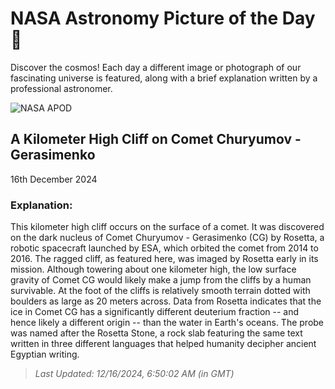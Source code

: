 
  # NASA Astronomy Picture of the Day 🌌

  Discover the cosmos! Each day a different image or photograph of our fascinating universe is featured, along with a brief explanation written by a professional astronomer.

![NASA APOD](https://apod.nasa.gov/apod/image/2412/CometCliffs_Rosetta_960.jpg)

## A Kilometer High Cliff on Comet Churyumov - Gerasimenko

16th December 2024

### Explanation: 

This kilometer high cliff occurs on the surface of a comet.  It was discovered on the dark nucleus of Comet Churyumov - Gerasimenko (CG) by Rosetta, a robotic spacecraft launched by ESA, which orbited the comet from 2014 to 2016.  The ragged cliff, as featured here, was imaged by Rosetta early in its mission. Although towering about one kilometer high, the low surface gravity of Comet CG would likely make a jump from the cliffs by a human survivable.  At the foot of the cliffs is relatively smooth terrain dotted with boulders as large as 20 meters across. Data from Rosetta indicates that the ice in Comet CG has a significantly different deuterium fraction -- and hence likely a different origin -- than the water in Earth's oceans.  The probe was named after the Rosetta Stone, a rock slab featuring the same text written in three different languages that helped humanity decipher ancient Egyptian writing.

> _Last Updated: 12/16/2024, 6:50:02 AM (in GMT)_
